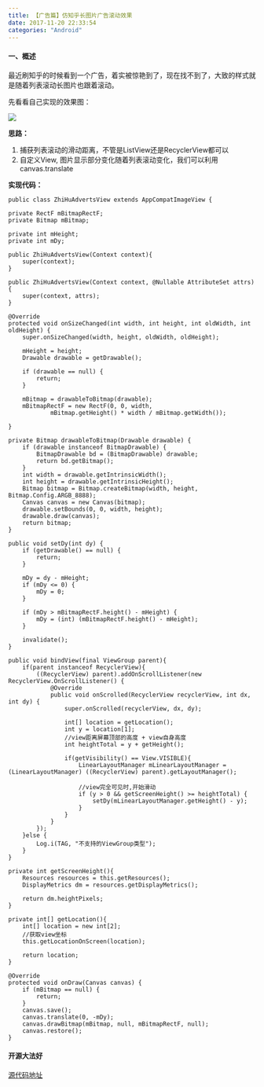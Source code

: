 ```yaml
---
title: 【广告篇】仿知乎长图片广告滚动效果
date: 2017-11-20 22:33:54
categories: "Android"
---
```


#### 一、概述 ####
最近刷知乎的时候看到一个广告，着实被惊艳到了，现在找不到了，大致的样式就是随着列表滚动长图片也跟着滚动。

先看看自己实现的效果图：

![](https://camo.githubusercontent.com/08f533e6e4df9d475c0597017be68d26bad1ee44/68747470733a2f2f692e696d6775722e636f6d2f684a58773167752e676966)

**思路：**


1. 捕获列表滚动的滑动距离，不管是ListView还是RecyclerView都可以
2. 自定义View, 图片显示部分变化随着列表滚动变化，我们可以利用canvas.translate

**实现代码：**

	public class ZhiHuAdvertsView extends AppCompatImageView {

    private RectF mBitmapRectF;
    private Bitmap mBitmap;

    private int mHeight;
    private int mDy;

    public ZhiHuAdvertsView(Context context){
        super(context);
    }

    public ZhiHuAdvertsView(Context context, @Nullable AttributeSet attrs) {
        super(context, attrs);
    }

    @Override
    protected void onSizeChanged(int width, int height, int oldWidth, int oldHeight) {
        super.onSizeChanged(width, height, oldWidth, oldHeight);

        mHeight = height;
        Drawable drawable = getDrawable();

        if (drawable == null) {
            return;
        }

        mBitmap = drawableToBitmap(drawable);
        mBitmapRectF = new RectF(0, 0, width,
                mBitmap.getHeight() * width / mBitmap.getWidth());

    }

    private Bitmap drawableToBitmap(Drawable drawable) {
        if (drawable instanceof BitmapDrawable) {
            BitmapDrawable bd = (BitmapDrawable) drawable;
            return bd.getBitmap();
        }
        int width = drawable.getIntrinsicWidth();
        int height = drawable.getIntrinsicHeight();
        Bitmap bitmap = Bitmap.createBitmap(width, height, Bitmap.Config.ARGB_8888);
        Canvas canvas = new Canvas(bitmap);
        drawable.setBounds(0, 0, width, height);
        drawable.draw(canvas);
        return bitmap;
    }

    public void setDy(int dy) {
        if (getDrawable() == null) {
            return;
        }

        mDy = dy - mHeight;
        if (mDy <= 0) {
            mDy = 0;
        }

        if (mDy > mBitmapRectF.height() - mHeight) {
            mDy = (int) (mBitmapRectF.height() - mHeight);
        }

        invalidate();
    }

    public void bindView(final ViewGroup parent){
        if(parent instanceof RecyclerView){
            ((RecyclerView) parent).addOnScrollListener(new RecyclerView.OnScrollListener() {
                @Override
                public void onScrolled(RecyclerView recyclerView, int dx, int dy) {
                    super.onScrolled(recyclerView, dx, dy);

                    int[] location = getLocation();
                    int y = location[1];
                    //view距离屏幕顶部的高度 + view自身高度
                    int heightTotal = y + getHeight();

                    if(getVisibility() == View.VISIBLE){
                        LinearLayoutManager mLinearLayoutManager = (LinearLayoutManager) ((RecyclerView) parent).getLayoutManager();

                        //view完全可见时,开始滑动
                        if (y > 0 && getScreenHeight() >= heightTotal) {
                            setDy(mLinearLayoutManager.getHeight() - y);
                        }
                    }
                }
            });
        }else {
            Log.i(TAG, "不支持的ViewGroup类型");
        }
    }

    private int getScreenHeight(){
        Resources resources = this.getResources();
        DisplayMetrics dm = resources.getDisplayMetrics();

        return dm.heightPixels;
    }

    private int[] getLocation(){
        int[] location = new int[2];
        //获取view坐标
        this.getLocationOnScreen(location);

        return location;
    }

    @Override
    protected void onDraw(Canvas canvas) {
        if (mBitmap == null) {
            return;
        }
        canvas.save();
        canvas.translate(0, -mDy);
        canvas.drawBitmap(mBitmap, null, mBitmapRectF, null);
        canvas.restore();
    }



#### 开源大法好 ####

[源代码地址](https://github.com/caozhenggit/Advertise)